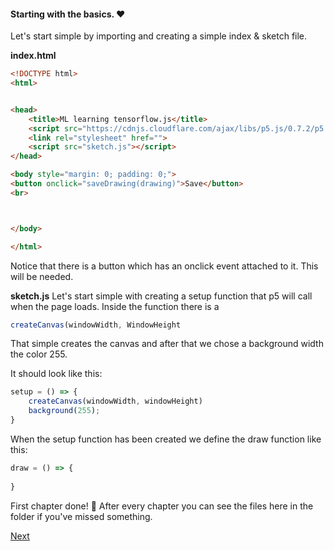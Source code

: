 #### Starting with the basics. :heart:

Let's start simple by importing and creating a simple index & sketch file.

__index.html__
```html
<!DOCTYPE html>
<html>


<head>
    <title>ML learning tensorflow.js</title>
    <script src="https://cdnjs.cloudflare.com/ajax/libs/p5.js/0.7.2/p5.js"></script>
    <link rel="stylesheet" href="">
    <script src="sketch.js"></script>
</head>

<body style="margin: 0; padding: 0;">
<button onclick="saveDrawing(drawing)">Save</button>
<br>



</body>

</html>
```

Notice that there is a button which has an onclick event attached to it. This will be needed.

__sketch.js__
Let's start simple with creating a setup function that p5 will call when the page loads. Inside the function there is a 
```js 
createCanvas(windowWidth, WindowHeight
```
That simple creates the canvas and after that we chose a background width the color 255.

It should look like this:
```js
setup = () => {
    createCanvas(windowWidth, windowHeight)
    background(255);
}
```
When the setup function has been created we define the draw function like this:
```js
draw = () => {
    
}
```

First chapter done! :apple:
After every chapter you can see the files here in the folder if you've missed something.

[Next](https://www.google.com)
